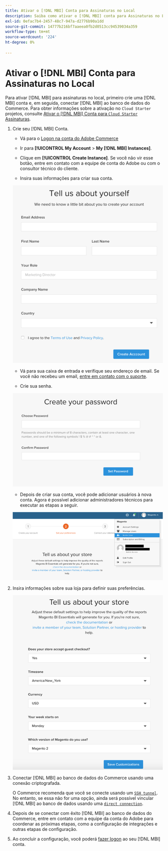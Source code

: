 ```yaml
---
title: Ativar o [!DNL MBI] Conta para Assinaturas no Local
description: Saiba como ativar o [!DNL MBI] conta para Assinaturas no Local.
exl-id: 0efac7b4-2457-48c7-947a-d2776b90a1dd
source-git-commit: 14777b216bf7aaeea0fb2d0513cc94539034a359
workflow-type: tm+mt
source-wordcount: '224'
ht-degree: 0%

---
```


# Ativar o [!DNL MBI] Conta para Assinaturas no Local

Para ativar [!DNL MBI] para assinaturas no local, primeiro crie uma [!DNL MBI] conta e, em seguida, conectar [!DNL MBI] ao banco de dados do Commerce. Para obter informações sobre a ativação no `Cloud Starter` projetos, consulte [Ativar o [!DNL MBI] Conta para `Cloud Starter` Assinaturas](../getting-started/cloud-activation.md).

1. Crie seu [!DNL MBI] Conta.

   - Vá para o [Logon na conta do Adobe Commerce](https://account.magento.com/customer/account/login)

   - Ir para **[!UICONTROL My Account** > **My [!DNL MBI] Instances]**.

   - Clique em **[!UICONTROL Create Instance]**. Se você não vir esse botão, entre em contato com a equipe de conta do Adobe ou com o consultor técnico do cliente.

   - Insira suas informações para criar sua conta.

   ![](../assets/create-account-2.png)

   - Vá para sua caixa de entrada e verifique seu endereço de email. Se você não recebeu um email, [entre em contato com o suporte](https://experienceleague.adobe.com/docs/commerce-knowledge-base/kb/troubleshooting/miscellaneous/mbi-service-policies.html?lang=en).

   - Crie sua senha.

   ![](../assets/create-account-4.png)

   - Depois de criar sua conta, você pode adicionar usuários à nova conta. Agora é possível adicionar administradores técnicos para executar as etapas a seguir.

   ![](../assets/create-account-5.png)

1. Insira informações sobre sua loja para definir suas preferências.

   ![](../assets/create-account-6.png)

1. Conectar [!DNL MBI] ao banco de dados do Commerce usando uma conexão criptografada.

   O Commerce recomenda que você se conecte usando um [`SSH tunnel`](../data-analyst/importing-data/integrations/mysql-via-ssh-tunnel.md). No entanto, se essa não for uma opção, ainda será possível vincular [!DNL MBI] ao banco de dados usando uma [`direct connection`](../data-analyst/importing-data/integrations/mysql-via-a-direct-connection.md).

1. Depois de se conectar com êxito [!DNL MBI] ao banco de dados do Commerce, entre em contato com a equipe da conta do Adobe para coordenar as próximas etapas, como a configuração de integrações e outras etapas de configuração.

1. Ao concluir a configuração, você poderá [fazer logon](../getting-started/sign-in.md) ao seu [!DNL MBI] conta.
